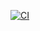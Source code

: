 [![CI](https://github.com/jmccreight/pws_phoenix/actions/workflows/ci.yaml/badge.svg)](https://github.com/jmccreight/pws_phoenix/actions/workflows/ci.yaml)
